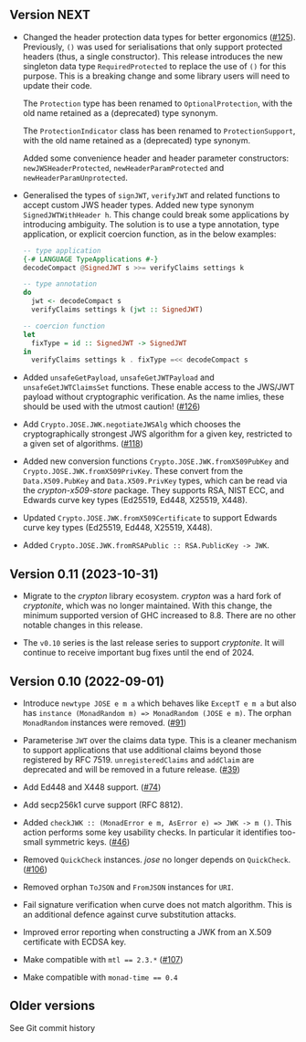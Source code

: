 ## Version NEXT

- Changed the header protection data types for better ergonomics
  ([#125](https://github.com/frasertweedale/hs-jose/issues/125)).
  Previously, `()` was used for serialisations that only support
  protected headers (thus, a single constructor).  This release
  introduces the new singleton data type `RequiredProtected` to
  replace the use of `()` for this purpose.  This is a breaking
  change and some library users will need to update their code.

  The `Protection` type has been renamed to `OptionalProtection`,
  with the old name retained as a (deprecated) type synonym.

  The `ProtectionIndicator` class has been renamed to
  `ProtectionSupport`, with the old name retained as a (deprecated)
  type synonym.

  Added some convenience header and header parameter constructors:
  `newJWSHeaderProtected`, `newHeaderParamProtected` and
  `newHeaderParamUnprotected`.

- Generalised the types of `signJWT`, `verifyJWT` and related
  functions to accept custom JWS header types.  Added new type
  synonym `SignedJWTWithHeader h`.  This change could break some
  applications by introducing ambiguity.  The solution is to use
  a type annotation, type application, or explicit coercion
  function, as in the below examples:

  ```haskell
  -- type application
  {-# LANGUAGE TypeApplications #-}
  decodeCompact @SignedJWT s >>= verifyClaims settings k

  -- type annotation
  do
    jwt <- decodeCompact s
    verifyClaims settings k (jwt :: SignedJWT)

  -- coercion function
  let
    fixType = id :: SignedJWT -> SignedJWT
  in
    verifyClaims settings k . fixType =<< decodeCompact s
  ```

- Added `unsafeGetPayload`, `unsafeGetJWTPayload` and
  `unsafeGetJWTClaimsSet` functions.  These enable access to
  the JWS/JWT payload without cryptographic verification.  As
  the name imlies, these should be used with the utmost caution!
  ([#126](https://github.com/frasertweedale/hs-jose/issues/126))

- Add `Crypto.JOSE.JWK.negotiateJWSAlg` which chooses the
  cryptographically strongest JWS algorithm for a given key,
  restricted to a given set of algorithms.  ([#118][])

- Added new conversion functions `Crypto.JOSE.JWK.fromX509PubKey`
  and `Crypto.JOSE.JWK.fromX509PrivKey`.  These convert from the
  `Data.X509.PubKey` and `Data.X509.PrivKey` types, which can be
  read via the *crypton-x509-store* package.  They supports RSA,
  NIST ECC, and Edwards curve key types (Ed25519, Ed448, X25519,
  X448).

- Updated `Crypto.JOSE.JWK.fromX509Certificate` to support Edwards
  curve key types (Ed25519, Ed448, X25519, X448).

- Added `Crypto.JOSE.JWK.fromRSAPublic :: RSA.PublicKey -> JWK`.


## Version 0.11 (2023-10-31)

- Migrate to the *crypton* library ecosystem.  *crypton* was a hard
  fork of *cryptonite*, which was no longer maintained.  With this
  change, the minimum supported version of GHC increased to 8.8.
  There are no other notable changes in this release.

- The `v0.10` series is the last release series to support
  *cryptonite*.  It will continue to receive important bug fixes
  until the end of 2024.


## Version 0.10 (2022-09-01)

- Introduce `newtype JOSE e m a` which behaves like `ExceptT e m a`
  but also has `instance (MonadRandom m) => MonadRandom (JOSE e m)`.
  The orphan `MonadRandom` instances were removed. ([#91][])

- Parameterise `JWT` over the claims data type.  This is a
  cleaner mechanism to support applications that use additional
  claims beyond those registered by RFC 7519.  `unregisteredClaims`
  and `addClaim` are deprecated and will be removed in a future
  release. ([#39][])

- Add Ed448 and X448 support. ([#74][])

- Add secp256k1 curve support (RFC 8812).

- Added `checkJWK :: (MonadError e m, AsError e) => JWK -> m ()`.
  This action performs some key usability checks.  In particular
  it identifies too-small symmetric keys.  ([#46][])

- Removed `QuickCheck` instances.  *jose* no longer depends on
  `QuickCheck`.  ([#106][])

- Removed orphan `ToJSON` and `FromJSON` instances for `URI`.

- Fail signature verification when curve does not match algorithm.
  This is an additional defence against curve substitution attacks.

- Improved error reporting when constructing a JWK from an X.509
  certificate with ECDSA key.

- Make compatible with `mtl == 2.3.*` ([#107][])

- Make compatible with `monad-time == 0.4`

[#39]: https://github.com/frasertweedale/hs-jose/issues/39
[#46]: https://github.com/frasertweedale/hs-jose/issues/46
[#74]: https://github.com/frasertweedale/hs-jose/issues/74
[#91]: https://github.com/frasertweedale/hs-jose/issues/91
[#106]: https://github.com/frasertweedale/hs-jose/issues/106
[#107]: https://github.com/frasertweedale/hs-jose/issues/107
[#118]: https://github.com/frasertweedale/hs-jose/issues/118
[#122]: https://github.com/frasertweedale/hs-jose/issues/122


## Older versions

See Git commit history
